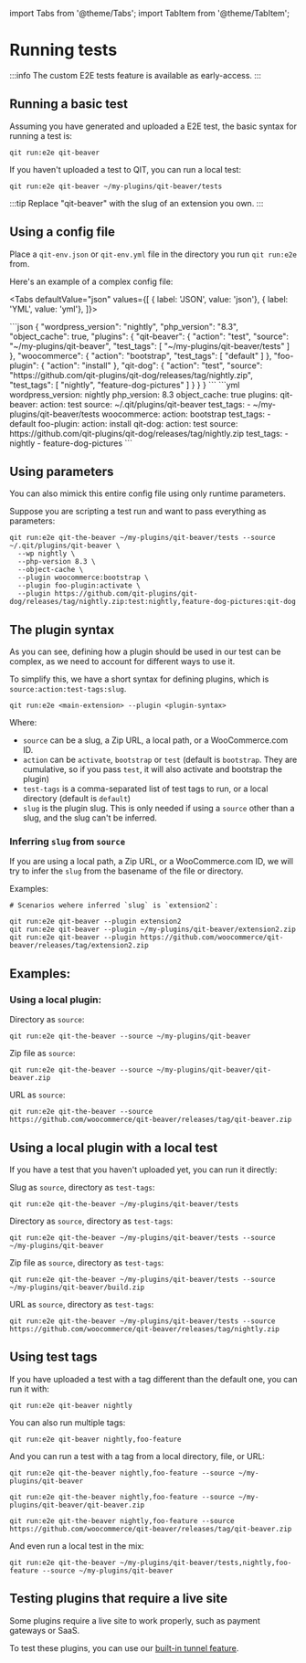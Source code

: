 import Tabs from '@theme/Tabs';
import TabItem from '@theme/TabItem';

# Running tests

:::info
The custom E2E tests feature is available as early-access.
:::

## Running a basic test

Assuming you have generated and uploaded a E2E test, the basic syntax for running a test is:

```qitbash
qit run:e2e qit-beaver
```

If you haven't uploaded a test to QIT, you can run a local test:

```qitbash
qit run:e2e qit-beaver ~/my-plugins/qit-beaver/tests
```

:::tip
Replace "qit-beaver" with the slug of an extension you own.
:::

## Using a config file

Place a `qit-env.json` or `qit-env.yml` file in the directory you run `qit run:e2e` from.

Here's an example of a complex config file:

<Tabs
defaultValue="json"
values={[
{ label: 'JSON', value: 'json'},
{ label: 'YML', value: 'yml'},
]}>

<TabItem value="json">
```json
{
  "wordpress_version": "nightly",
  "php_version": "8.3",
  "object_cache": true,
  "plugins": {
    "qit-beaver": {
      "action": "test",
      "source": "~/my-plugins/qit-beaver",
      "test_tags": [
        "~/my-plugins/qit-beaver/tests"
      ]
    },
    "woocommerce": {
      "action": "bootstrap",
      "test_tags": [
        "default"
      ]
    },
    "foo-plugin": {
      "action": "install"
    },
    "qit-dog": {
      "action": "test",
      "source": "https://github.com/qit-plugins/qit-dog/releases/tag/nightly.zip",
      "test_tags": [
        "nightly",
        "feature-dog-pictures"
      ]
    }
  }
}
```
</TabItem>

<TabItem value="yml">
```yml
wordpress_version: nightly
php_version: 8.3
object_cache: true
plugins:
  qit-beaver:
    action: test
    source: ~/.qit/plugins/qit-beaver
    test_tags:
      - ~/my-plugins/qit-beaver/tests
  woocommerce:
    action: bootstrap
    test_tags:
      - default
  foo-plugin:
    action: install
  qit-dog:
    action: test
    source: https://github.com/qit-plugins/qit-dog/releases/tag/nightly.zip
    test_tags:
      - nightly
      - feature-dog-pictures
```
</TabItem>

</Tabs>

## Using parameters

You can also mimick this entire config file using only runtime parameters.

Suppose you are scripting a test run and want to pass everything as parameters:

```qitbash
qit run:e2e qit-the-beaver ~/my-plugins/qit-beaver/tests --source ~/.qit/plugins/qit-beaver \
  --wp nightly \
  --php-version 8.3 \
  --object-cache \
  --plugin woocommerce:bootstrap \
  --plugin foo-plugin:activate \
  --plugin https://github.com/qit-plugins/qit-dog/releases/tag/nightly.zip:test:nightly,feature-dog-pictures:qit-dog
```

## The plugin syntax

As you can see, defining how a plugin should be used in our test can be complex, as we need to account for different ways to use it.

To simplify this, we have a short syntax for defining plugins, which is `source:action:test-tags:slug`.

```qitbash
qit run:e2e <main-extension> --plugin <plugin-syntax>
```

Where:

- `source` can be a slug, a Zip URL, a local path, or a WooCommerce.com ID.
- `action` can be `activate`, `bootstrap` or `test` (default is `bootstrap`. They are cumulative, so if you pass `test`, it will also activate and bootstrap the plugin)
- `test-tags` is a comma-separated list of test tags to run, or a local directory (default is `default`)
- `slug` is the plugin slug. This is only needed if using a `source` other than a slug, and the slug can't be inferred.

### Inferring `slug` from `source`

If you are using a local path, a Zip URL, or a WooCommerce.com ID, we will try to infer the `slug` from the basename of the file or directory.

Examples:

```
# Scenarios wehere inferred `slug` is `extension2`:

qit run:e2e qit-beaver --plugin extension2
qit run:e2e qit-beaver --plugin ~/my-plugins/qit-beaver/extension2.zip
qit run:e2e qit-beaver --plugin https://github.com/woocommerce/qit-beaver/releases/tag/extension2.zip
```

## Examples:

### Using a local plugin:

Directory as `source`:

```qitbash
qit run:e2e qit-the-beaver --source ~/my-plugins/qit-beaver
```

Zip file as `source`:

```qitbash
qit run:e2e qit-the-beaver --source ~/my-plugins/qit-beaver/qit-beaver.zip
```

URL as `source`:

```qitbash
qit run:e2e qit-the-beaver --source https://github.com/woocommerce/qit-beaver/releases/tag/qit-beaver.zip
```


## Using a local plugin with a local test

If you have a test that you haven't uploaded yet, you can run it directly:

Slug as `source`, directory as `test-tags`:

```qitbash
qit run:e2e qit-the-beaver ~/my-plugins/qit-beaver/tests
```

Directory as `source`, directory as `test-tags`:

```qitbash
qit run:e2e qit-the-beaver ~/my-plugins/qit-beaver/tests --source ~/my-plugins/qit-beaver
```

Zip file as `source`, directory as `test-tags`:

```qitbash
qit run:e2e qit-the-beaver ~/my-plugins/qit-beaver/tests --source ~/my-plugins/qit-beaver/build.zip
```

URL as `source`, directory as `test-tags`:

```qitbash
qit run:e2e qit-the-beaver ~/my-plugins/qit-beaver/tests --source https://github.com/woocommerce/qit-beaver/releases/tag/nightly.zip
```

## Using test tags

If you have uploaded a test with a tag different than the default one, you can run it with:

```qitbash
qit run:e2e qit-beaver nightly
```

You can also run multiple tags:

```qitbash
qit run:e2e qit-beaver nightly,foo-feature
```

And you can run a test with a tag from a local directory, file, or URL:

```qitbash
qit run:e2e qit-the-beaver nightly,foo-feature --source ~/my-plugins/qit-beaver
```

```qitbash
qit run:e2e qit-the-beaver nightly,foo-feature --source ~/my-plugins/qit-beaver/qit-beaver.zip
```

```qitbash
qit run:e2e qit-the-beaver nightly,foo-feature --source https://github.com/woocommerce/qit-beaver/releases/tag/qit-beaver.zip
```

And even run a local test in the mix:

```qitbash
qit run:e2e qit-the-beaver ~/my-plugins/qit-beaver/tests,nightly,foo-feature --source ~/my-plugins/qit-beaver
```

## Testing plugins that require a live site

Some plugins require a live site to work properly, such as payment gateways or SaaS.

To test these plugins, you can use our [built-in tunnel feature](/docs/environment/tunnel).
